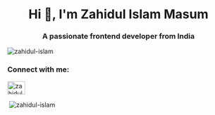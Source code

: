 <h1 align="center">Hi 👋, I'm Zahidul Islam Masum</h1>
<h3 align="center">A passionate frontend developer from India</h3>

<p align="left"> <img src="https://komarev.com/ghpvc/?username=zahidul-islam&label=Profile%20views&color=0e75b6&style=flat" alt="zahidul-islam" /> </p>

<h3 align="left">Connect with me:</h3>
<p align="left">
<a href="https://dev.to/zahidul islam" target="blank"><img align="center" src="https://raw.githubusercontent.com/rahuldkjain/github-profile-readme-generator/master/src/images/icons/Social/devto.svg" alt="zahidul islam" height="30" width="40" /></a>
</p>

<p>&nbsp;<img align="center" src="https://github-readme-stats.vercel.app/api?username=zahidul-islam&show_icons=true&locale=en" alt="zahidul-islam" /></p>
